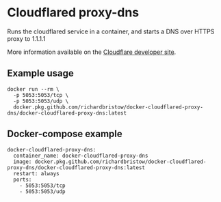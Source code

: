 # Cloudflared proxy-dns

Runs the cloudflared service in a container, and starts a DNS over HTTPS proxy to 1.1.1.1

More information available on the [Cloudflare developer site](https://developers.cloudflare.com/1.1.1.1/dns-over-https/cloudflared-proxy/).

## Example usage

```docker
docker run --rm \
  -p 5053:5053/tcp \
  -p 5053:5053/udp \
  docker.pkg.github.com/richardbristow/docker-cloudflared-proxy-dns/docker-cloudflared-proxy-dns:latest
```

## Docker-compose example

```docker
docker-cloudflared-proxy-dns:
  container_name: docker-cloudflared-proxy-dns
  image: docker.pkg.github.com/richardbristow/docker-cloudflared-proxy-dns/docker-cloudflared-proxy-dns:latest
  restart: always
  ports:
    - 5053:5053/tcp
    - 5053:5053/udp
```
